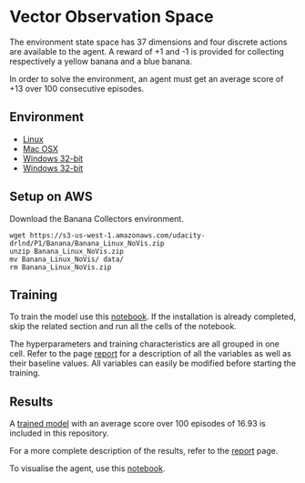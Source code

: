# Vector Observation Space

The environment state space has 37 dimensions and four discrete actions are available to the agent. A reward of +1 and -1 is provided for collecting respectively a yellow banana and a blue banana.

In order to solve the environment, an agent must get an average score of +13 over 100 consecutive episodes.

## Environment

- [Linux](https://s3-us-west-1.amazonaws.com/udacity-drlnd/P1/Banana/Banana_Linux.zip)
- [Mac OSX](https://s3-us-west-1.amazonaws.com/udacity-drlnd/P1/Banana/Banana.app.zip)
- [Windows 32-bit](https://s3-us-west-1.amazonaws.com/udacity-drlnd/P1/Banana/Banana_Windows_x86.zip)
- [Windows 32-bit](https://s3-us-west-1.amazonaws.com/udacity-drlnd/P1/Banana/Banana_Windows_x86_64.zip)

## Setup on AWS

Download the Banana Collectors environment.

```
wget https://s3-us-west-1.amazonaws.com/udacity-drlnd/P1/Banana/Banana_Linux_NoVis.zip
unzip Banana_Linux_NoVis.zip
mv Banana_Linux_NoVis/ data/
rm Banana_Linux_NoVis.zip
```

## Training 
To train the model use this [notebook](Train_Vector_DQN.ipynb). If the installation is already completed, skip the related section and run all the cells of the notebook. 

The hyperparameters and training characteristics are all grouped in one cell. Refer to the page [report](vector/Report.md) for a description of all the variables as well as their baseline values. All variables can easily be modified before starting the training.

## Results 
A [trained model](vector/saved_models/model_dqn.ckpt) with an average score over 100 episodes of 16.93 is included in this repository.

For a more complete description of the results, refer to the [report](Report.md) page. 

To visualise the agent, use this [notebook](Result_Vector_DQN.ipynb).